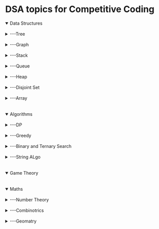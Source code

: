 # DSA topics for Competitive Coding #

<details open>
<summary>Data Structures</summary>
<br>
  <details>
  <summary>---Tree</summary>
    
  <details>
    <summary>------Binary Tree</summary>
    Khaali
  </details>
  <details>
    <summary>------Binary Search Tree</summary>
    <details>
      <summary>---------------About</summary>
      Is a binary tree with ( "node->left < node < node -> right)
      <details>
      <summary>---------------------Declaration</summary>
        --------------------------[Code](https://github.com/aayush4vedi/MyCompetitiveCoding/blob/master/spoj/tree/BST/templateBST.cpp)
        <br>
        ---------------------------------Includes:
        <br>
        ------------------------------------1.Inserting a node<br>
        ------------------------------------2.Deletion of a node<br>
        ------------------------------------3.Searching for a node<br>
        ------------------------------------4.Tree traversal(preorder,inorder, postorder)<br>
        ------------------------------------5.Printing the tree(display)<br>
        ------------------------------------6.Has path sum<br>
        ------------------------------------7.Height of a node<br>
        ------------------------------------8.Diameter of tree<br>
        ------------------------------------9.Mirror a tree<br>
        ------------------------------------10.LCA-using BST properties, so won't work on tree !=BST<br>
        ------------------------------------11.Print ancestors of a node<br>
        ------------------------------------12.Print Vertically<br>
        ------------------------------------13.Diagonal Print-not working with class(goto GfG)<br>
           </details>
    </details>
    <details>
      <summary>---------------Uses</summary>
      <details>
      <summary>---------------------In heaps/Maps</summary>
          <details>
          <summary>---------------------------code</summary>
            ```cpp 
            code;
            ```
          </details>
      </details>
      <details>
      <summary>---------------------Use2</summary>
          <details>
          <summary>---------------------------code</summary>
            ```cpp 
            code;
            ```
          </details>
      </details>
      <details>
      <summary>---------------------Use3</summary>
          <details>
          <summary>---------------------------code</summary>
            ```cpp 
            code;
            ```
          </details>
      </details>
    </details>
    <details>
      <summary>---------------Questions</summary>
          <details>
          <summary>---------------------------Topic</summary>
            Link: http://www.spoj.com/problems/BST/
            <br>
            Solution: https://www.quora.com/What-is-the-approach-to-solve-this-question-SPOJ-com-Problem-BST
          </details>
           <details>
          <summary>---------------------------Topic</summary>
            Link:
            Solution:
          </details>
          <details>
          <summary>---------------------------Topic</summary>
            Link:
            <br>
            Solution:
          </details>
    </details>
  
    
  </details>
  <details>
    <summary>------Segment Tree</summary>
    <details>
      <summary>---------------About</summary>
      ---Is a height balanced binary tree with static structure(str can't be changed once made)
      <br><br>------Height = log2(n)// n is #ele in array
      <br>------#Internal nodes = n-1
      <br>------#total nodes = n+n-1
      <br><br>
      ---Used in Range Queries.
      <br>
      ---Easy to think and code.
      <br>
      ---Fundamental operations:
      <br>
      ------(1)Merge: (going up) storing information(e.g. sum,min/max ele) of 2 nodes into a singe node
      <br>
      ------(2)Split: (going down) propagation of information(like: update)from parent node to it's children.It's done in **Lazy Manner.
      <details>
      <summary>---------------------SegTree</summary>
        --------------------------[Code for SegTree](https://github.com/aayush4vedi/MyCompetitiveCoding/blob/master/spoj/tree/SegmentTree/template.cpp)
        <br>
        ---------------------------------Includes:
        <br>
        ------------------------------------1.Build tree-O(N)<br>
        ------------------------------------2.Update an index-O(logN)<br>
        ------------------------------------2.Update an Rante-O(NlogN) // the code gives SSGIV<br>
        ------------------------------------4.Range Query-O(logN)<br>
        ---------------------------------------------4.1 Range Sum Query
        ---------------------------------------------4.1 Range Min Query
        </details>
        <details>
        <summary>---------------------Lazy Propagation-segTree</summary>
        --------------------------[Code for SegTree]-LAZY PROPAGATION](https://github.com/aayush4vedi/MyCompetitiveCoding/blob/master/spoj/tree/SegmentTree/template_lazyPropagation.cpp)
        <br>
        ---------------------------------Includes:
        <br>
        ------------------------------------1.Build tree-O(N)<br>
        ------------------------------------2.Update an index-O(logN)<br>
        ------------------------------------2.Update an range-O(logN) //while upar wala does in O(nlogN)<br>
        ------------------------------------4.Range Query-O(logN)<br>
        ---------------------------------------------4.1 Range Sum Query
        ---------------------------------------------4.1 Range Min Query
        </details>
    </details>
    <details>
      <summary>---------------Uses</summary>
      <details>
      <summary>---------------------Range Queries in O(logN)</summary>
      </details>
    </details>
    <details>
      <summary>---------------Questions</summary>
          <details>
          <summary>---------------------------Topic</summary>
            Link: 
            <br>
            Solution: 
          </details>
           <details>
          <summary>---------------------------Topic</summary>
            Link:
            Solution:
          </details>
          <details>
          <summary>---------------------------Topic</summary>
            Link:
            <br>
            Solution:
          </details>
    </details>
  
    
  </details>
  <details>
    <summary>------Trie</summary>
  </details>
  <details>
    <summary>------AVL Tree</summary>
  </details>
  <details>
    <summary>------Heap</summary>
    <details>
    <summary>---------MinHeap</summary>
    </details>
    <details>
    <summary>---------MaxHeap</summary>
    </details>
  </details>
  <details>
    <summary>------Red Black Tree</summary>
  </details>
  <details>
    <summary>------Splay Tree</summary>
  </details>
  <details>
    <summary>------Treap</summary>
  </details>
  <details>
    <summary>------Suffix Tree</summary>
  </details>
  <details>
  <summary>------Prefix Tree</summary>
  </details>
  </details>
  <br>
  <details>
  
  <summary>---Graph</summary>
    <details>
    <summary>------Graph Theory</summary>
    </details>
  </details>
  <br>
  <details>
  <summary>---Stack</summary>
    
  </details>
  <br>
  <details>
  <summary>---Queue</summary>
    
  </details>
  <br>
  <details>
  <summary>---Heap</summary>
  </details>
  <br>
  <details>  
  
  <summary>---Disjoint Set</summary>
    
  </details>
  <br>
  <details>
  <summary>---Array</summary>
    
  </details>
</details>
<br><br>
<details open>
<summary>Algorithms</summary>
  <br>
  <details>
  <summary>---DP</summary>
    
  </details>
  <br>
  <details>
  <summary>---Greedy</summary>
    
  </details>
  <br>  
  <details>
    <summary>---Binary and Ternary Search</summary>
  </details>
  <br>
  <details>
    <summary>---String ALgo<summary>
  </details>

</details>
<br><br>
<details open>
<summary>Game Theory</summary>

</details>
<br><br>
<details open>
    <summary>Maths</summary><br>
    <details>
    <summary>---Number Theory</summary>
    </details><br>
    <details>
    <summary>---Combinotrics</summary>
    </details><br>
    <details>
    <summary>---Geomatry</summary>
    </details><br>
</details>
<br><br><br>
